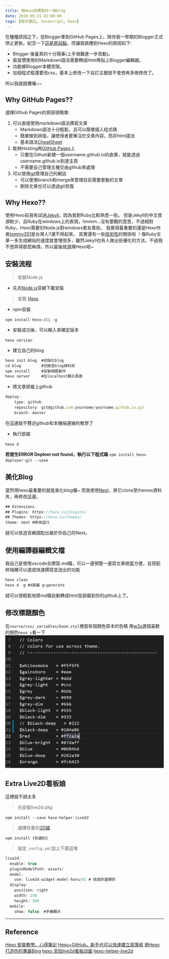 ```yaml
---
title: 用Hexo免費製作一個blog
date: 2019-09-21 02:00:00
tags: [程式筆記, Javascript, hexo]
---
```

在種種原因之下，從Blogger牽到GitHub Pages上，陪伴我一學期的Blogger正式停止更新。紀念一下[這是原站點](https://kidneyweakx.blogspot.com/)，而讓我跳槽到Hexo的原因如下:
- Blogger 後臺真的十分陽春(上手很難進一步改動)。
- 我習慣使用的Markdown語法需要轉成html再貼上Blogger編輯器。
- 功能被Blogger本體受限。
- 加個程式框還要改css，基本上修改一下自訂主題就不會想再多做修改了。

所以我就跳槽囉~~

## Why GitHub Pages??
選擇Github Pages的原因很簡單:
1. 可以直接使用markdown語法撰寫文章
    - Markdown語法十分輕鬆，且可以簡單插入程式碼
    - 簡單做到排版，讓使用者更專注於文章內容，而非html語法
    - 基本語法[CheatSheet](https://markdown.tw/)
2. 能夠Hosting再[GitHub Pages](https://pages.github.com/)上
    - 只要在Github新建一個username.github.io的倉庫，就能透過username.github.io到達主頁
    - 不需要自己管理主機交由github來處理
3. 可以使用[git](https://git-scm.com/)管理自己的網誌
    - 可以使用branch和merge來管理目前需要更動的文章
    - 刪除文章也可以透過git恢復

## Why Hexo??
使用Hexo前我有試過[Jekyll](https://jekyllrb.com/)，因為我對Ruby比較熟悉一些。
但是Jekyll的中文資源較少，且Ruby在windows上的表現，hmmm...沒有要戰的意思，不過相對Ruby，Hexo需要的Node.js對windows更友善些。
我覺得最重要的還是Hexo作者[tommy351](https://twitter.com/tommy351)是台灣人!!還不用起來。
其實還有一些[技術性](https://zespia.tw/blog/2012/10/11/hexo-debut/)的關係啦 ！像Ruby文章一多生成網站的速度就會慢很多，雖然Jekyll也有人做出些優化的方法，不過我不想弄得那麼麻煩，所以最後就選擇Hexo啦~

## 安裝流程

> 安裝Node.js

- 先去[Node.js](https://nodejs.org/en/)官網下載安裝

> 安裝 [Hexo](https://hexo.io/zh-tw/index.html)

- npm安裝

`npm install hexo-cli -g`
- 安裝成功後，可以輸入來確定版本

`hexo version`
- 建立自己的blog

```js
hexo init blog  #初始化blog
cd blog         #切換至blog資料夾
npm install     #安裝相關套件
hexo server     #在localhost顯示頁面
```

- 將文章部屬上github

```js
deploy:
    type: github
    repository: git@github.com:yourname/yourname.github.io.git
    branch: master
```

在這邊就不贅述github和本機端連線的教學了

- 執行部屬

`hexo d`

**若發生ERROR Deploer not found，執行以下程式碼**
`npm install hexo-deployer-git --save`

## 美化Blog
當然用hexo最重要的就是美化blog囉~
而我使用[Next](https://theme-next.iissnan.com/)，將它clone至themes資料夾，再修改這邊。

```js
## Extensions
## Plugins: https://hexo.io/plugins/
## Themes: https://hexo.io/themes/
theme: next #修改這行
```

就可以依造官網調配出屬於你自己的Next。

## 使用編譯器編輯文檔
我自己是使用vscode去撰寫.md檔，可以一邊預覽一邊寫文章相當方便，且搭配終端機可以達成快速撰寫並送出的功能
```js
hexo clean
hexo d -g #d部屬 g=generate
```
就可以很輕鬆地將md檔自動轉成html並部屬到你的github上了。

## 修改標題顏色
在`source/css/_variables/base.styl`裡面有個顏色原本的色碼
用[w3s](https://www.w3schools.com/colors/colors_picker.asp)選個喜歡的顏色`hexo s`看一下
![](https://raw.githubusercontent.com/kidneyweakx/img-host/image/image/hexo01.jpg)


## Extra Live2D看板娘

這裡就不說太多
> 先安裝live2d pkg

`npm install --save hexo-helper-live2d`

> 選擇你愛的[2D娘](https://github.com/xiazeyu/live2d-widget-models)

`npm install {你選的}`

> 設定`_config.yml`加上下面這堆

```js
live2d:
  enable: true
  pluginModelPath: assets/
  model:
    use: live2d-widget-model-haru/02 # 改成你選擇的
  display:
    position: right
    width: 150 
    height: 300
  mobile:
    show: false  #手機顯示
```
---

## Reference
[Hexo 安裝教學、心得筆記](https://wwssllabcd.github.io/blog/2014/12/22/how-to-install-hexo/)
[Hexo+GitHub，新手也可以快速建立部落格](https://yaoandy107.github.io/hexo-tutorial/#more)
[用Hexo打造你的專屬Blog](https://dtes8617.github.io/2018/01/16/%E7%94%A8Hexo%E6%89%93%E9%80%A0%E4%BD%A0%E7%9A%84%E5%B0%88%E5%B1%ACBlog/)
[hexo 添加live2d看板动画](https://www.jianshu.com/p/3a6342e16e57)
[hexo-helper-live2d](https://www.npmjs.com/package/hexo-helper-live2d)